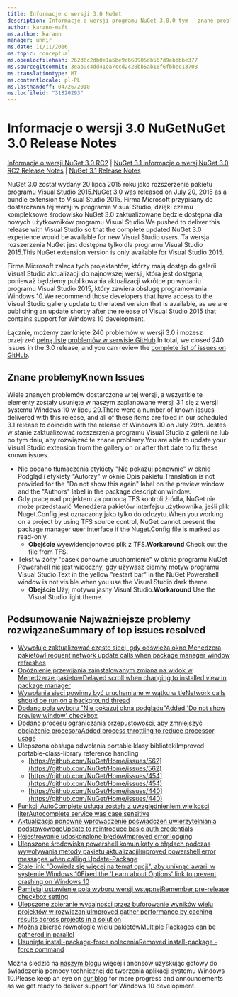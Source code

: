```yaml
---
title: Informacje o wersji 3.0 NuGet
description: Informacje o wersji programu NuGet 3.0.0 tym — znane problemy, poprawki, dodatkowe funkcje i dcr.
author: karann-msft
ms.author: karann
manager: unnir
ms.date: 11/11/2016
ms.topic: conceptual
ms.openlocfilehash: 26236c2db0e1a6be9c660905db567d9ebbbbe377
ms.sourcegitcommit: 3eab9c4dd41ea7ccd2c28bb5ab16f6fbbec13708
ms.translationtype: MT
ms.contentlocale: pl-PL
ms.lasthandoff: 04/26/2018
ms.locfileid: "31820293"
---
```

# <a name="nuget-30-release-notes"></a><span data-ttu-id="5ea6c-103">Informacje o wersji 3.0 NuGet</span><span class="sxs-lookup"><span data-stu-id="5ea6c-103">NuGet 3.0 Release Notes</span></span>

<span data-ttu-id="5ea6c-104">[Informacje o wersji NuGet 3.0 RC2](../release-notes/nuget-3.0-RC2.md) | [NuGet 3.1 informacje o wersji](../release-notes/nuget-3.1.md)</span><span class="sxs-lookup"><span data-stu-id="5ea6c-104">[NuGet 3.0 RC2 Release Notes](../release-notes/nuget-3.0-RC2.md) | [NuGet 3.1 Release Notes](../release-notes/nuget-3.1.md)</span></span>

<span data-ttu-id="5ea6c-105">NuGet 3.0 został wydany 20 lipca 2015 roku jako rozszerzenie pakietu programu Visual Studio 2015.</span><span class="sxs-lookup"><span data-stu-id="5ea6c-105">NuGet 3.0 was released on July 20, 2015 as a bundle extension to Visual Studio 2015.</span></span> <span data-ttu-id="5ea6c-106">Firma Microsoft przypisany do dostarczania tej wersji w programie Visual Studio, dzięki czemu kompleksowe środowisko NuGet 3.0 zaktualizowane będzie dostępna dla nowych użytkowników programu Visual Studio.</span><span class="sxs-lookup"><span data-stu-id="5ea6c-106">We pushed to deliver this release with Visual Studio so that the complete updated NuGet 3.0 experience would be available for new Visual Studio users.</span></span> <span data-ttu-id="5ea6c-107">Ta wersja rozszerzenia NuGet jest dostępna tylko dla programu Visual Studio 2015.</span><span class="sxs-lookup"><span data-stu-id="5ea6c-107">This NuGet extension version is only available for Visual Studio 2015.</span></span>

<span data-ttu-id="5ea6c-108">Firma Microsoft zaleca tych projektantów, którzy mają dostęp do galerii Visual Studio aktualizacji do najnowszej wersji, która jest dostępna, ponieważ będziemy publikowania aktualizacji wkrótce po wydaniu programu Visual Studio 2015, który zawiera obsługę programowania Windows 10.</span><span class="sxs-lookup"><span data-stu-id="5ea6c-108">We recommend those developers that have access to the Visual Studio gallery update to the latest version that is available, as we are publishing an update shortly after the release of Visual Studio 2015 that contains support for Windows 10 development.</span></span>

<span data-ttu-id="5ea6c-109">Łącznie, możemy zamknięte 240 problemów w wersji 3.0 i możesz przejrzeć [pełną listę problemów w serwisie GitHub](https://github.com/NuGet/Home/issues?q=milestone%3A3.0.0-RTM+is%3Aclosed).</span><span class="sxs-lookup"><span data-stu-id="5ea6c-109">In total, we closed 240 issues in the 3.0 release, and you can review the [complete list of issues on GitHub](https://github.com/NuGet/Home/issues?q=milestone%3A3.0.0-RTM+is%3Aclosed).</span></span>

## <a name="known-issues"></a><span data-ttu-id="5ea6c-110">Znane problemy</span><span class="sxs-lookup"><span data-stu-id="5ea6c-110">Known Issues</span></span>

<span data-ttu-id="5ea6c-111">Wiele znanych problemów dostarczone w tej wersji, a wszystkie te elementy zostały usunięte w naszym zaplanowane wersji 3.1 się z wersji systemu Windows 10 w lipcu 29.</span><span class="sxs-lookup"><span data-stu-id="5ea6c-111">There were a number of known issues delivered with this release, and all of these items are fixed in our scheduled 3.1 release to coincide with the release of Windows 10 on July 29th.</span></span>  <span data-ttu-id="5ea6c-112">Jesteś w stanie zaktualizować rozszerzenia programu Visual Studio z galerii na lub po tym dniu, aby rozwiązać te znane problemy.</span><span class="sxs-lookup"><span data-stu-id="5ea6c-112">You are able to update your Visual Studio extension from the gallery on or after that date to fix these known issues.</span></span>

*  <span data-ttu-id="5ea6c-113">Nie podano tłumaczenia etykiety "Nie pokazuj ponownie" w oknie Podgląd i etykiety "Autorzy" w oknie Opis pakietu.</span><span class="sxs-lookup"><span data-stu-id="5ea6c-113">Translation is not provided for the "Do not show this again" label on the preview window and the "Authors" label in the package description window.</span></span>
*  <span data-ttu-id="5ea6c-114">Gdy pracę nad projektem za pomocą TFS kontroli źródła, NuGet nie może przedstawić Menedżera pakietów interfejsu użytkownika, jeśli plik Nuget.Config jest oznaczony jako tylko do odczytu.</span><span class="sxs-lookup"><span data-stu-id="5ea6c-114">When you working on a project by using TFS source control, NuGet cannot present the package manager user interface if the Nuget.Config file is marked as read-only.</span></span>
   * <span data-ttu-id="5ea6c-115">**Obejście** wyewidencjonować plik z TFS.</span><span class="sxs-lookup"><span data-stu-id="5ea6c-115">**Workaround** Check out the file from TFS.</span></span>
*  <span data-ttu-id="5ea6c-116">Tekst w żółty "pasek ponowne uruchomienie" w oknie programu NuGet Powershell nie jest widoczny, gdy używasz ciemny motyw programu Visual Studio.</span><span class="sxs-lookup"><span data-stu-id="5ea6c-116">Text in the yellow "restart bar" in the NuGet Powershell window is not visible when you use the Visual Studio dark theme.</span></span>
   * <span data-ttu-id="5ea6c-117">**Obejście** Użyj motywu jasny Visual Studio.</span><span class="sxs-lookup"><span data-stu-id="5ea6c-117">**Workaround** Use the Visual Studio light theme.</span></span>


## <a name="summary-of-top-issues-resolved"></a><span data-ttu-id="5ea6c-118">Podsumowanie Najważniejsze problemy rozwiązane</span><span class="sxs-lookup"><span data-stu-id="5ea6c-118">Summary of top issues resolved</span></span>

* [<span data-ttu-id="5ea6c-119">Wywołuje zaktualizować częste sieci, gdy odświeża okno Menedżera pakietów</span><span class="sxs-lookup"><span data-stu-id="5ea6c-119">Frequent network update calls when package manager window refreshes</span></span>](https://github.com/NuGet/Home/issues/515)
* [<span data-ttu-id="5ea6c-120">Opóźnienie przewijania zainstalowanym zmiana na widok w Menedżerze pakietów</span><span class="sxs-lookup"><span data-stu-id="5ea6c-120">Delayed scroll when changing to installed view in package manager</span></span>](https://github.com/NuGet/Home/issues/519)
* [<span data-ttu-id="5ea6c-121">Wywołania sieci powinny być uruchamiane w wątku w tle</span><span class="sxs-lookup"><span data-stu-id="5ea6c-121">Network calls should be run on a background thread</span></span>](https://github.com/NuGet/Home/issues/516)
* [<span data-ttu-id="5ea6c-122">Dodano pola wyboru "Nie pokazuj okna podglądu"</span><span class="sxs-lookup"><span data-stu-id="5ea6c-122">Added 'Do not show preview window' checkbox</span></span>](https://github.com/NuGet/Home/issues/566)
* [<span data-ttu-id="5ea6c-123">Dodano procesu ograniczania przepustowości, aby zmniejszyć obciążenie procesora</span><span class="sxs-lookup"><span data-stu-id="5ea6c-123">Added process throttling to reduce processor usage</span></span>](https://github.com/NuGet/Home/issues/356)
* <span data-ttu-id="5ea6c-124">Ulepszona obsługa odwołania portable klasy biblioteki</span><span class="sxs-lookup"><span data-stu-id="5ea6c-124">Improved portable-class-library reference handling</span></span>
    * [https://github.com/NuGet/Home/issues/562](https://github.com/NuGet/Home/issues/562)
    * [https://github.com/NuGet/Home/issues/454](https://github.com/NuGet/Home/issues/454)
    * [https://github.com/NuGet/Home/issues/440](https://github.com/NuGet/Home/issues/440)
* [<span data-ttu-id="5ea6c-125">Funkcji AutoComplete usługa została z uwzględnieniem wielkości liter</span><span class="sxs-lookup"><span data-stu-id="5ea6c-125">Autocomplete service was case sensitive</span></span>](https://github.com/NuGet/Home/issues/198)
* [<span data-ttu-id="5ea6c-126">Aktualizacja ponowne wprowadzenie poświadczeń uwierzytelniania podstawowego</span><span class="sxs-lookup"><span data-stu-id="5ea6c-126">Update to reintroduce basic auth credentials</span></span>](https://github.com/NuGet/Home/issues/456)
* [<span data-ttu-id="5ea6c-127">Rejestrowanie udoskonalone błędów</span><span class="sxs-lookup"><span data-stu-id="5ea6c-127">Improved error logging</span></span>](https://github.com/NuGet/Home/issues/407)
* [<span data-ttu-id="5ea6c-128">Ulepszone środowiska powershell komunikaty o błędach podczas wywoływania metody pakietu aktualizacji</span><span class="sxs-lookup"><span data-stu-id="5ea6c-128">Improved powershell error messages when calling Update-Package</span></span>](https://github.com/NuGet/Home/issues/5)
* [<span data-ttu-id="5ea6c-129">Stałe link "Dowiedz się więcej na temat opcji", aby uniknąć awarii w systemie Windows 10</span><span class="sxs-lookup"><span data-stu-id="5ea6c-129">Fixed the 'Learn about Options' link to prevent crashing on Windows 10</span></span>](https://github.com/NuGet/Home/issues/822)
* [<span data-ttu-id="5ea6c-130">Pamiętaj ustawienie pola wyboru wersji wstępnej</span><span class="sxs-lookup"><span data-stu-id="5ea6c-130">Remember pre-release checkbox setting</span></span>](https://github.com/NuGet/Home/issues/732)
* [<span data-ttu-id="5ea6c-131">Ulepszone zbieranie wydajności przez buforowanie wyników wielu projektów w rozwiązaniu</span><span class="sxs-lookup"><span data-stu-id="5ea6c-131">Improved gather performance by caching results across projects in a solution</span></span>](https://github.com/NuGet/Home/issues/721)
* [<span data-ttu-id="5ea6c-132">Można zbierać równolegle wielu pakietów</span><span class="sxs-lookup"><span data-stu-id="5ea6c-132">Multiple Packages can be gathered in parallel</span></span>](https://github.com/NuGet/Home/issues/713)
* [<span data-ttu-id="5ea6c-133">Usunięte install-package-force polecenia</span><span class="sxs-lookup"><span data-stu-id="5ea6c-133">Removed install-package -force command</span></span>](https://github.com/NuGet/Home/issues/697)

<span data-ttu-id="5ea6c-134">Można śledzić na [naszym blogu](http://blog.nuget.org) więcej i anonsów uzyskując gotowy do świadczenia pomocy technicznej do tworzenia aplikacji systemu Windows 10.</span><span class="sxs-lookup"><span data-stu-id="5ea6c-134">Please keep an eye on [our blog](http://blog.nuget.org) for more progress and announcements as we get ready to deliver support for Windows 10 development.</span></span>